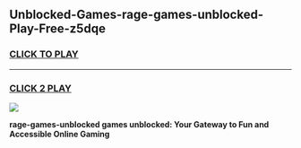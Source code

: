 
## Unblocked-Games-rage-games-unblocked-Play-Free-z5dqe
<h3>
<a href="https://premium76.site?title=rage-games-unblocked&ref=17A">CLICK TO PLAY</a></h3>
<hr>

<h3>
<a href="https://premium76.site?title=rage-games-unblocked&ref=17A">CLICK 2 PLAY</a>
  
</h3>

<a href="https://premium76.site?title=rage-games-unblocked&ref=17A"><img src="https://clearcache.store/games.png"></a>


**rage-games-unblocked games unblocked: Your Gateway to Fun and Accessible Online Gaming**
